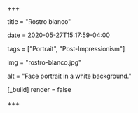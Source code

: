 +++

title = "Rostro blanco"

date = 2020-05-27T15:17:59-04:00

tags = ["Portrait", "Post-Impressionism"]

img = "rostro-blanco.jpg"

alt = "Face portrait in a white background."

[_build]
	render = false

+++

